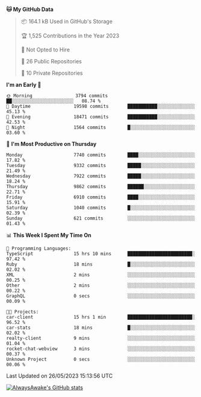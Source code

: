 <!--START_SECTION:waka-->
**🐱 My GitHub Data** 

> 📦 164.1 kB Used in GitHub's Storage 
 > 
> 🏆 1,525 Contributions in the Year 2023
 > 
> 🚫 Not Opted to Hire
 > 
> 📜 26 Public Repositories 
 > 
> 🔑 10 Private Repositories 
 > 
**I'm an Early 🐤** 

```text
🌞 Morning                3794 commits        ██░░░░░░░░░░░░░░░░░░░░░░░   08.74 % 
🌆 Daytime                19598 commits       ███████████░░░░░░░░░░░░░░   45.13 % 
🌃 Evening                18471 commits       ███████████░░░░░░░░░░░░░░   42.53 % 
🌙 Night                  1564 commits        █░░░░░░░░░░░░░░░░░░░░░░░░   03.60 % 
```
📅 **I'm Most Productive on Thursday** 

```text
Monday                   7740 commits        ████░░░░░░░░░░░░░░░░░░░░░   17.82 % 
Tuesday                  9332 commits        █████░░░░░░░░░░░░░░░░░░░░   21.49 % 
Wednesday                7922 commits        █████░░░░░░░░░░░░░░░░░░░░   18.24 % 
Thursday                 9862 commits        ██████░░░░░░░░░░░░░░░░░░░   22.71 % 
Friday                   6910 commits        ████░░░░░░░░░░░░░░░░░░░░░   15.91 % 
Saturday                 1040 commits        █░░░░░░░░░░░░░░░░░░░░░░░░   02.39 % 
Sunday                   621 commits         ░░░░░░░░░░░░░░░░░░░░░░░░░   01.43 % 
```


📊 **This Week I Spent My Time On** 

```text
💬 Programming Languages: 
TypeScript               15 hrs 10 mins      ████████████████████████░   97.42 % 
Ruby                     18 mins             █░░░░░░░░░░░░░░░░░░░░░░░░   02.02 % 
XML                      2 mins              ░░░░░░░░░░░░░░░░░░░░░░░░░   00.25 % 
Other                    2 mins              ░░░░░░░░░░░░░░░░░░░░░░░░░   00.22 % 
GraphQL                  0 secs              ░░░░░░░░░░░░░░░░░░░░░░░░░   00.09 % 

🐱‍💻 Projects: 
car-client               15 hrs 1 min        ████████████████████████░   96.52 % 
car-stats                18 mins             █░░░░░░░░░░░░░░░░░░░░░░░░   02.02 % 
realty-client            9 mins              ░░░░░░░░░░░░░░░░░░░░░░░░░   01.04 % 
rocket-chat-webview      3 mins              ░░░░░░░░░░░░░░░░░░░░░░░░░   00.37 % 
Unknown Project          0 secs              ░░░░░░░░░░░░░░░░░░░░░░░░░   00.06 % 
```


 Last Updated on 26/05/2023 15:13:56 UTC
<!--END_SECTION:waka-->

[![AlwaysAwake's GitHub stats](https://github-readme-stats.vercel.app/api?username=AlwaysAwake&show_icons=true&theme=github_dark&count_private=true)](https://github.com/AlwaysAwake/AlwaysAwake)
